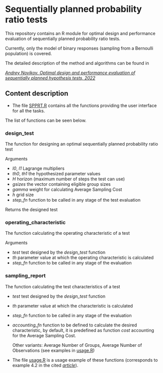 ﻿# Sequentially planned probability ratio tests 

This repository contains an R module for optimal design and performance evaluation of sequentially planned probability ratio tests.

Currently, only the model of binary responses (sampling from a Bernoulli population) is covered.

The detailed description of the method and algorithms can be found in

[*Andrey Novikov. Optimal design and performance evaluation of sequentially planned hypothesis tests, 2022*](https://arxiv.org/abs/2210.07203)

## Content description
* The file [SPPRT.R](SPPRT.R) contains all the functions providing the  user interface for all the tasks.

The list of functions can be seen below. 

### design_test

The function for designing an optimal sequentially planned probability ratio test

Arguments
* _l0_, _l1_ Lagrange multipliers
* _th0_, _th1_ the hypothesized parameter values
* _H_ horizon (maximum number of steps the test can use)
* _gsizes_ the vector containing eligible group sizes 
* _gamma_ weight for calculating Average Sampling Cost
* _h_ grid size 
* _step_fn_ function to be called in any stage of the test evaluation 

Returns the designed test 


### operating_characteristic 

The function calculating the operating characteristic of a test

Arguments
* _test_ test designed by the _design_test_ function
* _th_ parameter value at which the operating characteristic is calculated
* _step_fn_ function to be called in any stage of the evaluation

### sampling_report

The function calculating the test characteristics of a test
* _test_ test designed by the _design_test_ function
* _th_ parameter value at which the characteristic is calculated
* _step_fn_ function to be called in any stage of the evaluation
* _accounting_fn_ function to be defined to calculate the desired characteristic,
  by default, it is predefined as function _cost_ accounting for the Average Sampling Cost.

  Other variants: Average Number of Groups, Average Number of Observations (see  examples in [usage.R](usage.R))

 
* The file [usage.R](usage.R) is a usage example of these functions (corresponds to example 4.2 in the cited [*article*](https://arxiv.org/abs/2210.07203)).
 
